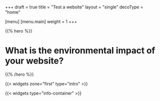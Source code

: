 +++
draft = true
title = "Test a website"
layout = "single"
decoType = "home"

[menu]
	[menu.main]
		weight = 1
+++

{{% hero %}}

# What is the environmental impact of your website?

{{% /hero %}}

{{< widgets zone="first" type="intro" >}}

{{< widgets type="info-container" >}}
